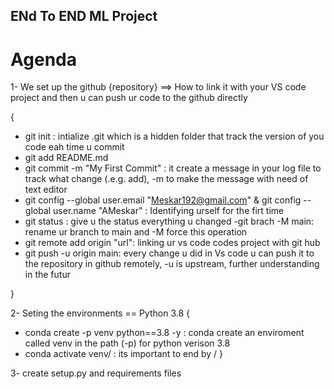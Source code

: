 ## ENd To END ML Project ##

# Agenda

1- We set up the github {repository} ==> How to link it with your VS code project and then u can push ur code to the github directly

{

 - git init : intialize .git which is a hidden folder that track the version of you code eah time u commit
 - git add README.md 
 - git commit -m "My First Commit" : it create a message in your log file to track what change (.e.g. add), -m to make the message with need of text editor
 - git config --global user.email "Meskar192@gmail.com" & git config --global user.name "AMeskar" : Identifying urself for the firt time
 - git status : give u the status everything u changed
 -git brach -M main: rename ur branch to main and -M force this operation
 - git remote add origin "url": linking ur vs code codes project with git hub
 - git push -u origin main: every change u did in Vs code u can push it to the repository in github remotely, -u is upstream, further understanding in the futur

}

2- Seting the environments == Python 3.8
{
 - conda create -p venv python==3.8 -y : conda create an enviroment called venv in the path (-p) for python verison 3.8
 - conda activate venv/ : its important to end by /
}

3- create setup.py and requirements files


